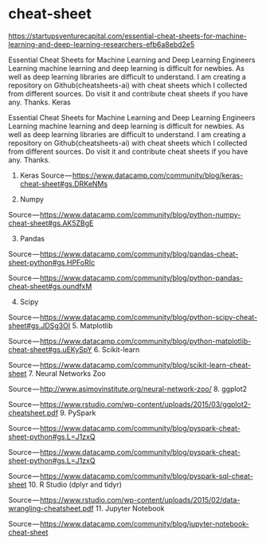 # cheat-sheet
https://startupsventurecapital.com/essential-cheat-sheets-for-machine-learning-and-deep-learning-researchers-efb6a8ebd2e5


Essential Cheat Sheets for Machine Learning and Deep Learning Engineers
Learning machine learning and deep learning is difficult for newbies. As well as deep learning libraries are difficult to understand. I am creating a repository on Github(cheatsheets-ai) with cheat sheets which I collected from different sources. Do visit it and contribute cheat sheets if you have any. Thanks.
Keras

Essential Cheat Sheets for Machine Learning and Deep Learning Engineers
Learning machine learning and deep learning is difficult for newbies. As well as deep learning libraries are difficult to understand. I am creating a repository on Github(cheatsheets-ai) with cheat sheets which I collected from different sources. Do visit it and contribute cheat sheets if you have any. Thanks.



1. Keras
Source — https://www.datacamp.com/community/blog/keras-cheat-sheet#gs.DRKeNMs

2. Numpy

Source — https://www.datacamp.com/community/blog/python-numpy-cheat-sheet#gs.AK5ZBgE

3. Pandas


Source — https://www.datacamp.com/community/blog/pandas-cheat-sheet-python#gs.HPFoRIc

Source — https://www.datacamp.com/community/blog/python-pandas-cheat-sheet#gs.oundfxM

4. Scipy

Source — https://www.datacamp.com/community/blog/python-scipy-cheat-sheet#gs.JDSg3OI
5. Matplotlib

Source — https://www.datacamp.com/community/blog/python-matplotlib-cheat-sheet#gs.uEKySpY
6. Scikit-learn

Source — https://www.datacamp.com/community/blog/scikit-learn-cheat-sheet
7. Neural Networks Zoo

Source — http://www.asimovinstitute.org/neural-network-zoo/
8. ggplot2


Source — https://www.rstudio.com/wp-content/uploads/2015/03/ggplot2-cheatsheet.pdf
9. PySpark

Source — https://www.datacamp.com/community/blog/pyspark-cheat-sheet-python#gs.L=J1zxQ

Source — https://www.datacamp.com/community/blog/pyspark-cheat-sheet-python#gs.L=J1zxQ

Source — https://www.datacamp.com/community/blog/pyspark-sql-cheat-sheet
10. R Studio (dplyr and tidyr)


Source — https://www.rstudio.com/wp-content/uploads/2015/02/data-wrangling-cheatsheet.pdf
11. Jupyter Notebook

Source — https://www.datacamp.com/community/blog/jupyter-notebook-cheat-sheet
